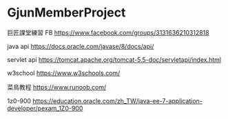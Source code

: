 # GjunMemberProject
巨匠課堂練習
FB
https://www.facebook.com/groups/3131636210312818

java api
https://docs.oracle.com/javase/8/docs/api/

servlet api
https://tomcat.apache.org/tomcat-5.5-doc/servletapi/index.html

w3school
https://www.w3schools.com/

菜鳥教程
https://www.runoob.com/


1z0-900
https://education.oracle.com/zh_TW/java-ee-7-application-developer/pexam_1Z0-900
